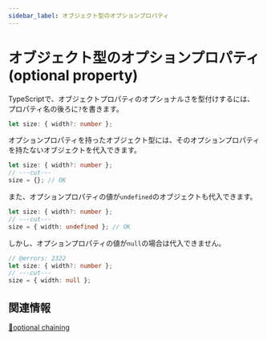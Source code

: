 ```yaml
---
sidebar_label: オブジェクト型のオプションプロパティ
---
```


# オブジェクト型のオプションプロパティ (optional property)

TypeScriptで、オブジェクトプロパティのオプショナルさを型付けするには、プロパティ名の後ろに`?`を書きます。

```ts twoslash
let size: { width?: number };
```

オプションプロパティを持ったオブジェクト型には、そのオプションプロパティを持たないオブジェクトを代入できます。

```ts twoslash
let size: { width?: number };
// ---cut---
size = {}; // OK
```

また、オプションプロパティの値が`undefined`のオブジェクトも代入できます。

```ts twoslash
let size: { width?: number };
// ---cut---
size = { width: undefined }; // OK
```

しかし、オプションプロパティの値が`null`の場合は代入できません。

```ts twoslash
// @errors: 2322
let size: { width?: number };
// ---cut---
size = { width: null };
```

## 関連情報

[🚧optional chaining](optional-chaining.md)
